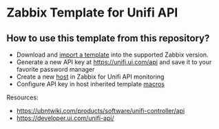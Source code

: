 # Zabbix Template for Unifi API

## How to use this template from this repository?
- Download and [import a template](https://www.zabbix.com/documentation/current/manual/xml_export_import/templates#importing) into the supported Zabbix version.
- Generate a new API key at https://unifi.ui.com/api and save it to your favorite password manager
- Create a new [host](https://www.zabbix.com/documentation/current/en/manual/config/hosts/host) in Zabbix for Unifi API monitoring
- Configure API key in host inherited template [macros](https://www.zabbix.com/documentation/current/en/manual/config/macros)

Resources:
- https://ubntwiki.com/products/software/unifi-controller/api
- https://developer.ui.com/unifi-api/